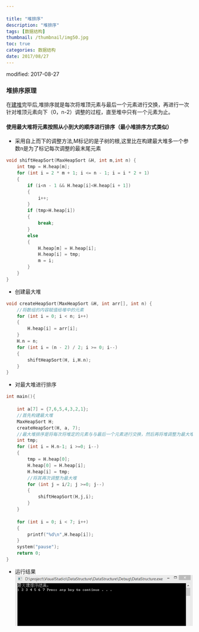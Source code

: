 ```yaml
---

title: "堆排序"
description: "堆排序"
tags: [数据结构]
thumbnail: /thumbnail/img50.jpg
toc: true
categories: 数据结构
date: 2017/08/27
---
```

modified: 2017-08-27

### 堆排序原理
<!--more-->
在[建堆](https://luciuscs.github.io/2017/08/26/data-structure-build-heap.html)完毕后,堆排序就是每次将堆顶元素与最后一个元素进行交换，再进行一次针对堆顶元素向下（0，n-2）调整的过程，直至堆中只有一个元素为止。

#### 使用最大堆将元素按照从小到大的顺序进行排序（最小堆排序方式类似）

* 采用自上而下的调整方法,M标记的是子树的根,这里比在构建最大堆多一个参数n是为了标记每次调整的最末尾元素

```c
void shiftHeapSort(MaxHeapSort &H, int m,int n) {
	int tmp = H.heap[m];
	for (int i = 2 * m + 1; i <= n - 1; i = i * 2 + 1)
	{
		if (i<n - 1 && H.heap[i]<H.heap[i + 1])
		{
			i++;
		}
		if (tmp>H.heap[i])
		{
			break;
		}
		else
		{
			H.heap[m] = H.heap[i];
			H.heap[i] = tmp;
			m = i;
		}
	}
}
```

* 创建最大堆

```c
void createHeapSort(MaxHeapSort &H, int arr[], int n) {
	//将数组的内容赋值给堆中的元素
	for (int i = 0; i < n; i++)
	{
		H.heap[i] = arr[i];
	}
	H.n = n;
	for (int i = (n - 2) / 2; i >= 0; i--)
	{
		shiftHeapSort(H, i,H.n);
	}
}
```

* 对最大堆进行排序

```c
int main(){
	 
	int a[7] = {7,6,5,4,3,2,1};
	//首先构建最大堆
	MaxHeapSort H;
	createHeapSort(H, a, 7);
	//最大堆排序是将每次将堆定的元素与与最后一个元素进行交换，然后再将堆调整为最大堆
	int tmp;
	for (int i = H.n-1; i >=0; i--)
	{
		tmp = H.heap[0];
		H.heap[0] = H.heap[i];
		H.heap[i] = tmp;
		//将其再次调整为最大堆
		for (int j = i/2; j >=0; j--)
		{
			shiftHeapSort(H,j,i);
		}
	}

	for (int i = 0; i < 7; i++)
	{
		printf("%d\n",H.heap[i]);
	}
	system("pause");
	return 0;
}

```

* 运行结果
![](/public/img/DataStructure/heap_sort.jpg)

